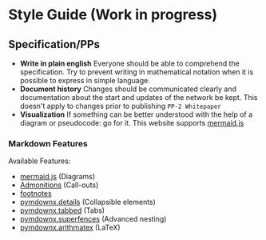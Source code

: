 # Style Guide (Work in progress)

## Specification/PPs

- **Write in plain english**
  Everyone should be able to comprehend the specification. Try to prevent writing in mathematical notation when it is possible to express in simple language.
- **Document history**
  Changes should be communicated clearly and documentation about the start and updates of the network be kept. This doesn't apply to changes prior to publishing `PP-2 Whitepaper`
- **Visualization**
  If something can be better understood with the help of a diagram or pseudocode: go for it. This website supports [mermaid.js](https://mermaid-js.github.io/mermaid/#/)

### Markdown Features

Available Features:

- [mermaid.js](https://mermaid-js.github.io/mermaid/#/) (Diagrams)
- [Admonitions](https://squidfunk.github.io/mkdocs-material/reference/admonitions/) (Call-outs)
- [footnotes](https://squidfunk.github.io/mkdocs-material/reference/footnotes/)
- [pymdownx.details](https://facelessuser.github.io/pymdown-extensions/extensions/details/) (Collapsible elements)
- [pymdownx.tabbed](https://facelessuser.github.io/pymdown-extensions/extensions/tabbed/) (Tabs)
- [pymdownx.superfences](https://facelessuser.github.io/pymdown-extensions/extensions/superfences/) (Advanced nesting)
- [pymdownx.arithmatex](https://facelessuser.github.io/pymdown-extensions/extensions/arithmatex/) (LaTeX)
